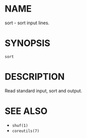 # NAME
sort - sort input lines.

# SYNOPSIS

    sort

# DESCRIPTION
Read standard input, sort and output.

# SEE ALSO
- `shuf(1)`
- `coreutils(7)`
